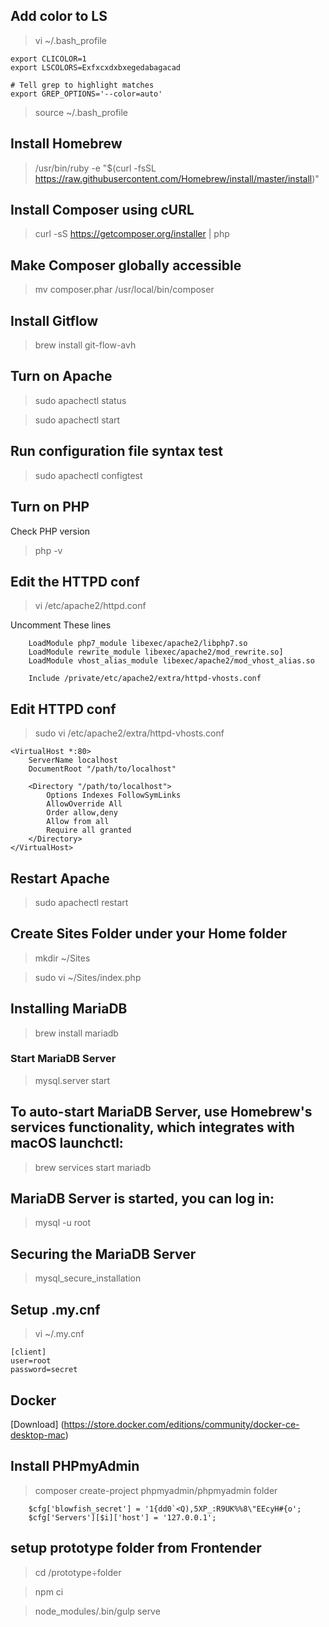 ## Add color to LS

> vi ~/.bash_profile
  ```# Tell ls to be colourful
  export CLICOLOR=1
  export LSCOLORS=Exfxcxdxbxegedabagacad
 
  # Tell grep to highlight matches
  export GREP_OPTIONS='--color=auto'
  ```

> source ~/.bash_profile

## Install Homebrew

> /usr/bin/ruby -e "$(curl -fsSL https://raw.githubusercontent.com/Homebrew/install/master/install)"

## Install Composer using cURL

> curl -sS https://getcomposer.org/installer | php

## Make Composer globally accessible

> mv composer.phar /usr/local/bin/composer

## Install Gitflow
> brew install git-flow-avh

## Turn on Apache

> sudo apachectl status

> sudo apachectl start

## Run configuration file syntax test

> sudo apachectl configtest

## Turn on PHP

Check PHP version
> php -v

## Edit the HTTPD conf

> vi /etc/apache2/httpd.conf

Uncomment These lines

```
    LoadModule php7_module libexec/apache2/libphp7.so    
    LoadModule rewrite_module libexec/apache2/mod_rewrite.so]
    LoadModule vhost_alias_module libexec/apache2/mod_vhost_alias.so
    
    Include /private/etc/apache2/extra/httpd-vhosts.conf
  ```
  
## Edit HTTPD conf

> sudo vi /etc/apache2/extra/httpd-vhosts.conf 

```
<VirtualHost *:80>
    ServerName localhost
    DocumentRoot "/path/to/localhost"

    <Directory "/path/to/localhost">
        Options Indexes FollowSymLinks
        AllowOverride All
        Order allow,deny
        Allow from all
        Require all granted
    </Directory>
</VirtualHost>
```

## Restart Apache

> sudo apachectl restart

## Create Sites Folder under your Home folder

> mkdir ~/Sites

> sudo vi ~/Sites/index.php

<?php
echo "Hello From Sites Folder!";
phpinfo();
?>


## Installing MariaDB

> brew install mariadb

### Start MariaDB Server

> mysql.server start

## To auto-start MariaDB Server, use Homebrew's services functionality, which integrates with macOS launchctl:

> brew services start mariadb

## MariaDB Server is started, you can log in:

> mysql -u root

## Securing the MariaDB Server

> mysql_secure_installation

## Setup .my.cnf

> vi ~/.my.cnf

```
[client]
user=root
password=secret
```

## Docker

[Download] (https://store.docker.com/editions/community/docker-ce-desktop-mac)

## Install PHPmyAdmin

> composer create-project phpmyadmin/phpmyadmin folder

```
    $cfg['blowfish_secret'] = '1{dd0`<Q),5XP_:R9UK%%8\"EEcyH#{o'; 
    $cfg['Servers'][$i]['host'] = '127.0.0.1';
```

## setup prototype folder from Frontender

> cd /prototype÷folder

> npm ci 

> node_modules/.bin/gulp serve
